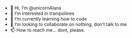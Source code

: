 - 👋 Hi, I’m @unicornAlana
- 👀 I’m interested in trampolines
- 🌱 I’m currently learning how to code
- 💞️ I’m looking to collaborate on nothing, don't talk to me
- 📫 How to reach me... dont, please.

<!---
unicornAlana/unicornAlana is a ✨ fantabulous ✨ repository because its `README.md` (this file) appears on your GitHub profile.
You can click the Preview link to take a look at your changes.
--->
